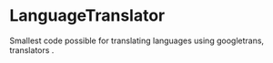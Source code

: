 # LanguageTranslator
Smallest code possible for translating languages using googletrans, translators .

